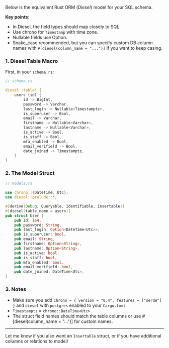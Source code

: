 Below is the equivalent Rust ORM (*Diesel*) model for your SQL schema.

**Key points:**
- In Diesel, the field types should map closely to SQL. 
- Use chrono for `Timestamp` with time zone.
- Nullable fields use Option.
- Snake_case recommended, but you can specify custom DB column names with `#[diesel(column_name = "...")]` if you want to keep casing.

### 1. Diesel Table Macro

First, in your `schema.rs`:

```rust
// schema.rs

diesel::table! {
    users (id) {
        id -> BigInt,
        password -> Varchar,
        last_login -> Nullable<Timestamptz>,
        is_superuser -> Bool,
        email -> Varchar,
        firstname -> Nullable<Varchar>,
        lastname -> Nullable<Varchar>,
        is_active -> Bool,
        is_staff -> Bool,
        mfa_enabled -> Bool,
        email_verifield -> Bool,
        date_joined -> Timestamptz,
    }
}
```

### 2. The Model Struct

```rust
// models.rs

use chrono::{DateTime, Utc};
use diesel::prelude::*;

#[derive(Debug, Queryable, Identifiable, Insertable)]
#[diesel(table_name = users)]
pub struct User {
    pub id: i64,
    pub password: String,
    pub last_login: Option<DateTime<Utc>>,
    pub is_superuser: bool,
    pub email: String,
    pub firstname: Option<String>,
    pub lastname: Option<String>,
    pub is_active: bool,
    pub is_staff: bool,
    pub mfa_enabled: bool,
    pub email_verifield: bool,
    pub date_joined: DateTime<Utc>,
}
```

### 3. Notes

- Make sure you add `chrono = { version = "0.4", features = ["serde"] }` and `diesel` with `postgres` enabled to your `Cargo.toml`.
- `Timestamptz` = `chrono::DateTime<Utc>`
- The struct field names should match the table columns or use #[diesel(column_name = "...")] for custom names.

---

Let me know if you also want an `Insertable` struct, or if you have additional columns or relations to model!